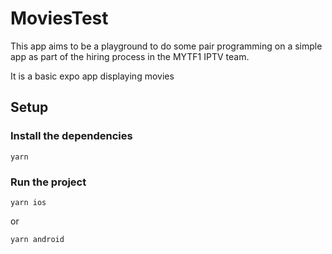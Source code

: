 # MoviesTest

This app aims to be a playground to do some pair programming on a simple app as part of the hiring process in the MYTF1 IPTV team.

It is a basic expo app displaying movies

## Setup

### Install the dependencies

```
yarn
```

### Run the project

```
yarn ios
```

or

```
yarn android
```
